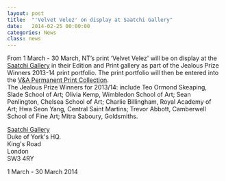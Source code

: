 ```yaml
---
layout: post
title:  "'Velvet Velez' on display at Saatchi Gallery"
date:   2014-02-25 00:00:00
categories: News
class: news
---
```


From 1 March - 30 March, NT’s print ‘Velvet Velez' will be on display at the <a href="http://www.saatchigallery.com" target="_blank">Saatchi Gallery</a> in their Edition and Print gallery as part of the Jealous Prize Winners 2013-14 print portfolio. The print portfolio will then be entered into the <a href="http://www.vam.ac.uk/content/articles/p/prints-collections/" target="_blank"> V&A Permanent Print Collection</a>.  
The Jealous Prize Winners for 2013/14: include Teo Ormond Skeaping, Slade School of Art; Olivia Kemp, Wimbledon School of Art; Sean Penlington, Chelsea School of Art; Charlie Billingham, Royal Academy of Art; Hwa Seon Yang, Central Saint Martins; Trevor Abbott, Camberwell School of Fine Art; Mitra Saboury, Goldsmiths.  

<a href="http://www.saatchigallery.com" target="_blank">Saatchi Gallery</a>  
Duke of York's HQ.  
King's Road  
London  
SW3 4RY  

1 March - 30 March 2014
